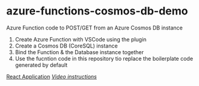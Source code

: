 # azure-functions-cosmos-db-demo
Azure Function code to POST/GET from an Azure Cosmos DB instance

1) Create Azure Function with VSCode using the plugin
2) Create a Cosmos DB (CoreSQL) instance
3) Bind the Function & the Database instance together
4) Use the fucntion code in this repository tio replace the boilerplate code generated by default

[React Application](https://github.com/liamchampton/serverless-demo-react-app)
[*Video instructions*](https://youtu.be/IEACisF4cFI)
